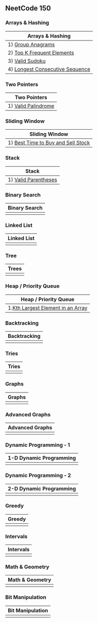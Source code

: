 ## NeetCode 150

### Arrays & Hashing

| Arrays & Hashing                                                              |
|-------------------------------------------------------------------------------|
| 1) [Group Anagrams ](problems/hashing/group-anagram.md)                             |
| 2) [Top K Frequent Elements](problems/hashing/top-k-frequent-elements.md)           |
| 3) [Valid Sudoku](problems/hashing/valid-sudoku.md)                                 |
| 4) [Longest Consecutive Sequence](problems/hashing/longest-consecutive-sequence.md) |

### Two Pointers

| Two Pointers                                                       |
|--------------------------------------------------------------------|
| 1) [Valid Palindrome](./problems/two-pointers/valid-palindrome.md) |


### Sliding Window
| Sliding Window                                                                                 |
|------------------------------------------------------------------------------------------------|
| 1) [Best Time to Buy and Sell Stock](./problems/sliding-window/best-time-to-buy-sell-stock.md) |


### Stack
| Stack                                                         |
|---------------------------------------------------------------|
| 1) [Valid Parentheses](./problems/stack/valid-parentheses.md) |


### Binary Search
| Binary Search |
|---------------|
|               |


### Linked List
| Linked List |
|-------------|
|             |


### Tree
| Trees |
|-------|
|       |


### Heap / Priority Queue
| Heap / Priority Queue                                                                |
|--------------------------------------------------------------------------------------|
| 1.[Kth Largest Element in an Array](./problems/heap/kth-largest-element-in-array.md) |


### Backtracking
| Backtracking |
|--------------|
|              |


### Tries
| Tries |
|-------|
|       |


### Graphs
| Graphs |
|--------|
|        |


### Advanced Graphs
| Advanced Graphs |
|-----------------|
|                 |



### Dynamic Programming - 1 
| 1-D Dynamic Programming |
|-------------------------|
|                         |


### Dynamic Programming - 2
| 2-D Dynamic Programming  |
|--------------------------|
|                          |



### Greedy
| Greedy |
|--------|
|        |


### Intervals
| Intervals |
|-----------|
|           |


### Math & Geometry
| Math & Geometry |
|-----------------|
|                 |


### Bit Manipulation
| Bit Manipulation |
|------------------|
|                  |







